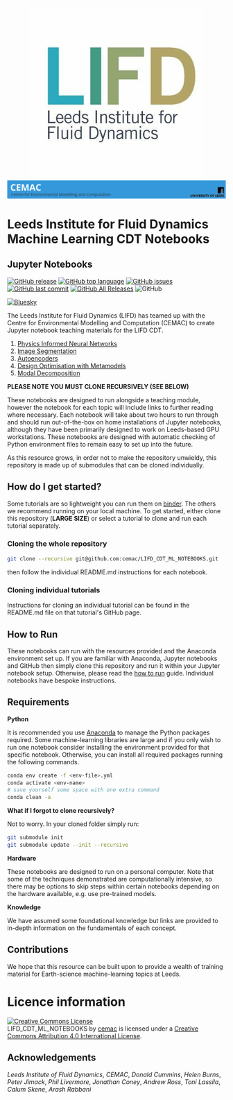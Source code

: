 <div align="center">
<img src="https://github.com/cemac/LIFD_ENV_ML_NOTEBOOKS/blob/main/images/LIFDlogo.png"></a>
<a href="https://www.cemac.leeds.ac.uk/">
  <img src="https://github.com/cemac/cemac_generic/blob/master/Images/cemac.png"></a>
  <br>
</div>

# Leeds Institute for Fluid Dynamics Machine Learning CDT Notebooks #
## Jupyter Notebooks ##

 [![GitHub release](https://img.shields.io/github/release/cemac/LIFD_CDT_ML_NOTEBOOKS.svg)](https://github.com/cemac/LIFD_CDT_ML_NOTEBOOKS/releases) [![GitHub top language](https://img.shields.io/github/languages/top/cemac/LIFD_CDT_ML_NOTEBOOKS.svg)](https://github.com/cemac/LIFD_CDT_ML_NOTEBOOKS) [![GitHub issues](https://img.shields.io/github/issues/cemac/LIFD_CDT_ML_NOTEBOOKS.svg)](https://github.com/cemac/LIFD_CDT_ML_NOTEBOOKS/issues) [![GitHub last commit](https://img.shields.io/github/last-commit/cemac/LIFD_CDT_ML_NOTEBOOKS.svg)](https://github.com/cemac/LIFD_CDT_ML_NOTEBOOKS/commits/master) [![GitHub All Releases](https://img.shields.io/github/downloads/cemac/LIFD_CDT_ML_NOTEBOOKS/total.svg)](https://github.com/cemac/LIFD_CDT_ML_NOTEBOOKS/releases) ![GitHub](https://img.shields.io/github/license/cemac/LIFD_CDT_ML_NOTEBOOKS.svg)


[![Bluesky](https://img.shields.io/badge/Bluesky-0285FF?logo=bluesky&logoColor=fff)](https://bsky.app/profile/lifd.bsky.social)


The Leeds Institute for Fluid Dynamics (LIFD) has teamed up with the Centre for Environmental Modelling and Computation (CEMAC) to create Jupyter notebook teaching materials for the LIFD CDT.

1. [Physics Informed Neural Networks](https://github.com/cemac/https://github.com/cemac/LIFD_Torch_PINNS)
2. [Image Segmentation](https://github.com/cemac/LIFD_ImageSegmentation)
3. [Autoencoders](https://github.com/cemac/LIFD_TorchAutoEncoders)
4. [Design Optimisation with Metamodels](https://github.com/cemac/LIFD_DesignOptimisation)
5. [Modal Decomposition](https://github.com/cemac/LIFD_ModalDecomposition)


**PLEASE NOTE YOU MUST CLONE RECURSIVELY (SEE BELOW)**

These notebooks are designed to run alongside a teaching module, however the notebook for each topic will include links to further reading where necessary. Each notebook will take about two hours to run through and should run out-of-the-box on home installations of Jupyter notebooks, although they have been primarily designed to work on Leeds-based GPU workstations. These notebooks are designed with automatic checking of Python environment files to remain easy to set up into the future.

As this resource grows, in order not to make the repository unwieldy, this repository is made up of submodules that can be cloned individually.

## How do I get started?

Some tutorials are so lightweight you can run them on [binder](https://mybinder.readthedocs.io/en/latest/#what-is-binder). The others we recommend running on your local machine. To get started, either clone this repository (**LARGE SIZE**) or select a tutorial to clone and run each tutorial separately.

### Cloning the whole repository

```bash
git clone --recursive git@github.com:cemac/LIFD_CDT_ML_NOTEBOOKS.git
```

then follow the individual README.md instructions for each notebook.

### Cloning individual tutorials

Instructions for cloning an individual tutorial can be found in the README.md file on that tutorial's GitHub page.


## How to Run

These notebooks can run with the resources provided and the Anaconda environment set up. If you are familiar with Anaconda, Jupyter notebooks and GitHub then simply clone this repository and run it within your Jupyter notebook setup. Otherwise, please read the [how to run](howtorun.md) guide. Individual notebooks have bespoke instructions.


## Requirements

**Python**

It is recommended you use [Anaconda](https://medium.com/pankajmathur/what-is-anaconda-and-why-should-i-bother-about-it-4744915bf3e6) to manage the Python packages required. Some machine-learning libraries are large and if you only wish to run one notebook consider installing the environment provided for that specific notebook. Otherwise, you can install all required packages running the following commands.

```bash
conda env create -f <env-file>.yml
conda activate <env-name>
# save yourself some space with one extra command
conda clean -a
```

**What if I forgot to clone recursively?**

Not to worry. In your cloned folder simply run:

```bash
git submodule init
git submodule update --init --recursive
```

**Hardware**

These notebooks are designed to run on a personal computer. Note that some of the techniques demonstrated are computationally intensive, so there may be options to skip steps within certain notebooks depending on the hardware available, e.g. use pre-trained models.

**Knowledge**

We have assumed some foundational knowledge but links are provided to in-depth information on the fundamentals of each concept.

## Contributions

We hope that this resource can be built upon to provide a wealth of training material for Earth-science machine-learning topics at Leeds.

# Licence information #

<a rel="license" href="http://creativecommons.org/licenses/by/4.0/"><img alt="Creative Commons License" style="border-width:0" src="https://i.creativecommons.org/l/by/4.0/88x31.png" /></a><br /><span xmlns:dct="http://purl.org/dc/terms/" property="dct:title">LIFD_CDT_ML_NOTEBOOKS</span> by <a xmlns:cc="http://creativecommons.org/ns#" href="http://cemac.leeds.ac.uk/" property="cc:attributionName" rel="cc:attributionURL">cemac</a> is licensed under a <a rel="license" href="http://creativecommons.org/licenses/by/4.0/">Creative Commons Attribution 4.0 International License</a>.

## Acknowledgements

*Leeds Institute of Fluid Dynamics*, *CEMAC*, *Donald Cummins*, *Helen Burns*, *Peter Jimack*, *Phil Livermore*, *Jonathan Coney*, *Andrew Ross*, *Toni Lassila*, *Calum Skene*, *Arash Rabbani*
